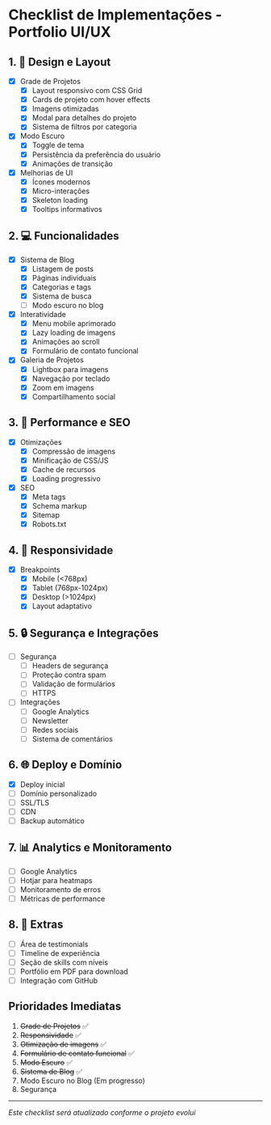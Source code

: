 # Checklist de Implementações - Portfolio UI/UX

## 1. 🎨 Design e Layout
- [x] Grade de Projetos
  - [x] Layout responsivo com CSS Grid
  - [x] Cards de projeto com hover effects
  - [x] Imagens otimizadas
  - [x] Modal para detalhes do projeto
  - [x] Sistema de filtros por categoria

- [x] Modo Escuro
  - [x] Toggle de tema
  - [x] Persistência da preferência do usuário
  - [x] Animações de transição

- [x] Melhorias de UI
  - [x] Ícones modernos
  - [x] Micro-interações
  - [x] Skeleton loading
  - [x] Tooltips informativos

## 2. 💻 Funcionalidades
- [x] Sistema de Blog
  - [x] Listagem de posts
  - [x] Páginas individuais
  - [x] Categorias e tags
  - [x] Sistema de busca
  - [ ] Modo escuro no blog

- [x] Interatividade
  - [x] Menu mobile aprimorado
  - [x] Lazy loading de imagens
  - [x] Animações ao scroll
  - [x] Formulário de contato funcional

- [x] Galeria de Projetos
  - [x] Lightbox para imagens
  - [x] Navegação por teclado
  - [x] Zoom em imagens
  - [x] Compartilhamento social

## 3. 🚀 Performance e SEO
- [x] Otimizações
  - [x] Compressão de imagens
  - [x] Minificação de CSS/JS
  - [x] Cache de recursos
  - [x] Loading progressivo

- [x] SEO
  - [x] Meta tags
  - [x] Schema markup
  - [x] Sitemap
  - [x] Robots.txt

## 4. 📱 Responsividade
- [x] Breakpoints
  - [x] Mobile (<768px)
  - [x] Tablet (768px-1024px)
  - [x] Desktop (>1024px)
  - [x] Layout adaptativo

## 5. 🔒 Segurança e Integrações
- [ ] Segurança
  - [ ] Headers de segurança
  - [ ] Proteção contra spam
  - [ ] Validação de formulários
  - [ ] HTTPS

- [ ] Integrações
  - [ ] Google Analytics
  - [ ] Newsletter
  - [ ] Redes sociais
  - [ ] Sistema de comentários

## 6. 🌐 Deploy e Domínio
- [x] Deploy inicial
- [ ] Domínio personalizado
- [ ] SSL/TLS
- [ ] CDN
- [ ] Backup automático

## 7. 📊 Analytics e Monitoramento
- [ ] Google Analytics
- [ ] Hotjar para heatmaps
- [ ] Monitoramento de erros
- [ ] Métricas de performance

## 8. 🎯 Extras
- [ ] Área de testimonials
- [ ] Timeline de experiência
- [ ] Seção de skills com níveis
- [ ] Portfólio em PDF para download
- [ ] Integração com GitHub

## Prioridades Imediatas
1. ~~Grade de Projetos~~ ✅
2. ~~Responsividade~~ ✅
3. ~~Otimização de imagens~~ ✅
4. ~~Formulário de contato funcional~~ ✅
5. ~~Modo Escuro~~ ✅
6. ~~Sistema de Blog~~ ✅
7. Modo Escuro no Blog (Em progresso)
8. Segurança

---
*Este checklist será atualizado conforme o projeto evolui*
